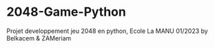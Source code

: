 # 2048-Game-Python
 Projet developpement jeu 2048 en python, Ecole La MANU 01/2023 by Belkacem & ZAMeriam 
